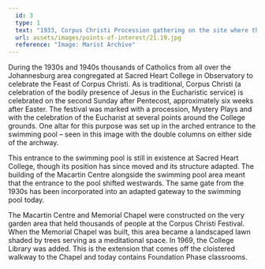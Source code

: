 ```yaml
---
  id: 3
  type: 1
  text: "1933, Corpus Christi Procession gathering on the site where the Macartin Centre now stands. In that year there was a crowd of 6,000 people. "
  url: assets/images/points-of-interest/21.19.jpg
  reference: "Image: Marist Archive"
---
```

During the 1930s and 1940s thousands of Catholics from all over the Johannesburg area congregated at Sacred Heart College in Observatory to celebrate the Feast of Corpus Christi. As is traditional, Corpus Christi (a celebration of the bodily presence of Jesus in the Eucharistic service) is celebrated on the second Sunday after Pentecost, approximately six weeks after Easter. The festival was marked with a procession, Mystery Plays and with the celebration of the Eucharist at several points around the College grounds. One altar for this purpose was set up in the arched entrance to the swimming pool – seen in this image with the double columns on either side of the archway. 	

This entrance to the swimming pool is still in existence at Sacred Heart College, though its position has since moved and its structure adapted. The building of the Macartin Centre alongside the swimming pool area meant that the entrance to the pool shifted westwards. The same gate from the 1930s has been incorporated into an adapted gateway to the swimming pool today.  
 
The Macartin Centre and Memorial Chapel were constructed on the very garden area that held thousands of people at the Corpus Christi Festival. When the Memorial Chapel was built, this area became a landscaped lawn shaded by trees serving as a meditational space.  In 1969, the College Library was added. This is the extension that comes off the cloistered walkway to the Chapel and today contains Foundation Phase classrooms. 

        